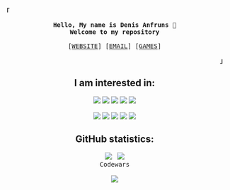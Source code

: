 <!-- Inspiration:
https://github.com/mouredev
https://github.com/owl4ce
https://www.jasongaylord.com/blog/2020/10/28/implementing-github-readme-statistics -->

<!-- Profile & Contact -->
<p align="left"><strong><samp>「</samp></strong></p>
    <p align="center">
      <samp>
            <b>
            Hello, My name is Denis Anfruns 👋<br>
            Welcome to my repository<br><br>
            </b>
            [<a href="https://anfruns-denis.dev/" target="_blank">WEBSITE</a>]
            [<a href="mailto:anfruns.denis@gmail.com">EMAIL</a>]
            [<a href="https://hunkstalker.itch.io/" target="_blank">GAMES</a>]
      </samp><br>
    </p>
<p align="right"><strong><samp>」</samp></strong></p>

<div align="center">
    <!-- I am interested in -->
    <p align="center">
      <h2>I am interested in:</h2>
    </p>
</div>
<div align="center">
    <p>
        <img src="https://img.shields.io/badge/.Net-512BD4?style=for-the-badge&logo=.Net&logoColor=white&labelColor=101010" />
        <img src="https://img.shields.io/badge/Azure-0078D4?style=for-the-badge&logo=Microsoft Azure&logoColor=white&labelColor=101010" />
        <img src="https://img.shields.io/badge/Flutter-02569B?style=for-the-badge&logo=Flutter&logoColor=white&labelColor=101010" />
        <img src="https://img.shields.io/badge/Firebase-FFCA28?style=for-the-badge&logo=Firebase&logoColor=white&labelColor=101010" />
        <img src="https://img.shields.io/badge/Python-3776AB?style=for-the-badge&logo=Python&logoColor=white&labelColor=101010" />
        <br><br>
        <img src="https://img.shields.io/badge/git-d84a34?style=for-the-badge&logo=git&logoColor=white&labelColor=101010" />
        <img src="https://img.shields.io/badge/Astro-FF5D01?style=for-the-badge&logo=Astro&logoColor=white&labelColor=101010" />
        <img src="https://img.shields.io/badge/React-61dbfb?style=for-the-badge&logo=React&logoColor=white&labelColor=101010" />
        <img src="https://img.shields.io/badge/Solid-2C4F7C?style=for-the-badge&logo=Solid&logoColor=white&labelColor=101010" />
        <img src="https://img.shields.io/badge/Godot-478CBF?style=for-the-badge&logo=Godot Engine&logoColor=white&labelColor=101010" />
        </br>
    </p>
</div>
<p>

<div align="center">
    <!-- GitHub statistics -->
    <p align="center">
      <h2>GitHub statistics:</h2>
    </p>
</div>

<p align="center">
    <!-- <img alt="GitHub Stats" src="https://github-readme-stats.vercel.app/api?username=hunkstalker&count_private=true&show_icons=true&theme=dark"/> -->
    <img src="https://github.com/hunkstalker/github-stats/blob/master/generated/overview.svg"/>&nbsp;&nbsp;
    <img src="https://github.com/hunkstalker/github-stats/blob/master/generated/languages.svg"/>
    <br>
  <samp>Codewars</samp>
    <br><br>
  <a href="https://www.codewars.com/r/SsLXLw" target="_blank"><img src="https://www.codewars.com/users/hunkstalker/badges/large"/></a>
  <!-- <img alt="HackTheBox" src="https://www.hackthebox.eu/badge/image/1009234"/> -->
</p>

